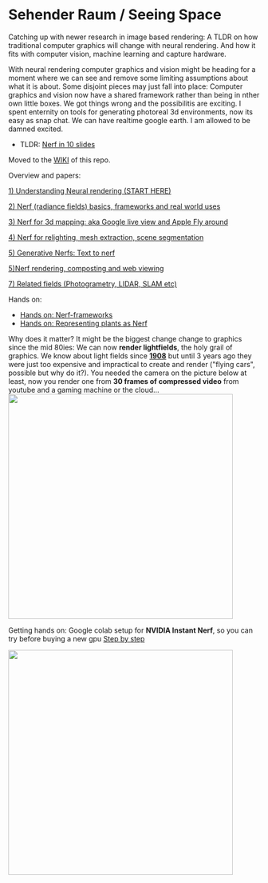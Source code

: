 # Sehender Raum / Seeing Space
Catching up with newer research in image based rendering: A TLDR on how traditional computer graphics will change with neural rendering. And how it fits with computer vision, machine learning and capture hardware.

With neural rendering computer graphics and vision might be heading for a moment where we can see and remove some limiting assumptions about what it is about. Some disjoint pieces may just fall into place: Computer graphics and vision now have a shared framework rather than being in nther own little boxes. We got things wrong and the possibilitis are exciting.
I spent enternity on tools for generating photoreal 3d environments, now its easy as snap chat. We can have realtime google earth. I am allowed to be damned excited.

* TLDR: <a href="https://docs.google.com/presentation/d/1eXI6p4hGbzW6OoX3S7gc-nZbHLf5bjqtqY36pFTXLOc/edit?usp=sharing">Nerf in 10 slides</a>
 
Moved to the <a href="https://github.com/3a1b2c3/seeingSpace/wiki">WIKI</a> of this repo.

Overview and papers:

<a href="https://github.com/3a1b2c3/seeingSpace/wiki/1)-Sehender-Raum-:-Seeing-Space">1) Understanding Neural rendering (START HERE)</a>

<a href="https://github.com/3a1b2c3/seeingSpace/wiki/2)-Nerf-(radiance-fields)-basics,-frameworks-and-real-world-uses">2) Nerf (radiance fields) basics, frameworks and real world uses</a>

<a href="https://github.com/3a1b2c3/seeingSpace/wiki/3)-Nerf-for-large-scenes-and-3d-mapping:-aka-Google-live-view-and-Apple-Fly-around">3) Nerf for 3d mapping: aka Google live view and Apple Fly around</a>

<a href="https://github.com/3a1b2c3/seeingSpace/wiki/4)-Nerf-Editing:-Relighting,-mesh-extraction-and-scene-segmentation">4) Nerf for relighting, mesh extraction, scene segmentation</a>

<a href="https://github.com/3a1b2c3/seeingSpace/wiki/5)-Generative-Nerfs:-Text-to--nerf">5) Generative Nerfs: Text to nerf</a>

<a href="https://github.com/3a1b2c3/seeingSpace/wiki/6)-Nerf-rendering,-composting-and-web-viewing">5)Nerf rendering, composting and web viewing</a>

<a href="https://github.com/3a1b2c3/seeingSpace/wiki/6)-Related-fields-(Photogrametry,-LIDAR,-SLAM-etc)">7) Related fields (Photogrametry, LIDAR, SLAM etc)</a>

Hands on:
* <a href="https://github.com/3a1b2c3/seeingSpace/wiki/Code-Experiments:-Nerf-frameworks">Hands on: Nerf-frameworks</a>
* <a href="https://github.com/3a1b2c3/seeingSpace/wiki/Hands-on:-Representing-plants-as-Nerf">Hands on: Representing plants as Nerf</a>


Why does it matter? It might be the biggest change change to graphics since the mid 80ies: We can now **render lightfields**, the holy grail of graphics. We know about light fields since <a href="https://github.com/3a1b2c3/seeingSpace/wiki/1)-Sehender-Raum-:-Seeing-Space#the-plenoptic-function-8d--gabriel-lippmann--1908">**1908**</a> but until 3 years ago they were just too expensive and impractical to create and render ("flying cars", possible but why do it?). You needed the camera on the picture below at least, now you render one from **30 frames of compressed video** from youtube and a gaming machine or the cloud...
<img src="https://user-images.githubusercontent.com/74843139/173516914-cc56b3d4-8fff-49d3-968a-2ea47e259de9.png" width=450>




Getting hands on: Google colab setup for **NVIDIA Instant Nerf**, 
so you can  try before buying a new gpu <a href="https://github.com/3a1b2c3/seeingSpace/wiki/NVIDIA-instant-Nerf-on-google-colab,-train-a-nerf-without-a-massive-gpu">Step by step</a>


<img src="https://user-images.githubusercontent.com/74843139/172032036-f33a63f2-6a88-4ae5-b8df-fbbb72463592.png" width=450>

